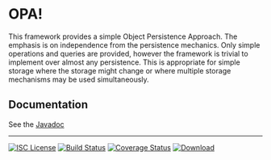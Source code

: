 # OPA!

This framework provides a simple Object Persistence Approach. The emphasis is on independence from the persistence
mechanics. Only simple operations and queries are provided, however the framework is trivial to implement over almost
any persistence. This is appropriate for simple storage where the storage might change or where multiple storage
mechanisms may be used simultaneously.

## Documentation
See the [Javadoc](https://nwillc.github.io/opa/javadoc/)


-----
[![ISC License](http://shields-nwillc.rhcloud.com/shield/tldrlegal?package=ISC)](http://shields-nwillc.rhcloud.com/homepage/tldrlegal?package=ISC)
[![Build Status](http://shields-nwillc.rhcloud.com/shield/travis-ci?path=nwillc&package=opa)](http://shields-nwillc.rhcloud.com/homepage/travis-ci?path=nwillc&package=opa)
[![Coverage Status](http://shields-nwillc.rhcloud.com/shield/codecov?path=github/nwillc&package=opa)](http://shields-nwillc.rhcloud.com/homepage/codecov?path=github/nwillc&package=opa)
[![Download](http://shields-nwillc.rhcloud.com/shield/jcenter?path=nwillc&package=opa)](http://shields-nwillc.rhcloud.com/homepage/jcenter?path=nwillc&package=opa)